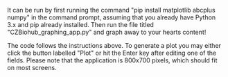 It can be run by first running the command "pip install matplotlib abcplus numpy" in the command prompt, assuming that you already have Python 3.x and pip already installed.  Then run the file titled "CZBiohub_graphing_app.py"  and graph away to your hearts content!

The code follows the instructions above. To generate a plot you may either click the button labelled "Plot" or hit the Enter key after editing one of the fields.  Please note that the application is 800x700 pixels, which should fit on most screens. 
